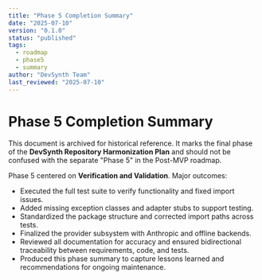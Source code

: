 ```yaml
---
title: "Phase 5 Completion Summary"
date: "2025-07-10"
version: "0.1.0"
status: "published"
tags:
  - roadmap
  - phase5
  - summary
author: "DevSynth Team"
last_reviewed: "2025-07-10"
---
```


# Phase 5 Completion Summary
This document is archived for historical reference. It marks the final
phase of the **DevSynth Repository Harmonization Plan** and should not be
confused with the separate "Phase 5" in the Post-MVP roadmap.

Phase 5 centered on **Verification and Validation**. Major outcomes:

- Executed the full test suite to verify functionality and fixed import issues.
- Added missing exception classes and adapter stubs to support testing.
- Standardized the package structure and corrected import paths across tests.
- Finalized the provider subsystem with Anthropic and offline backends.
- Reviewed all documentation for accuracy and ensured bidirectional traceability between requirements, code, and tests.
- Produced this phase summary to capture lessons learned and recommendations for ongoing maintenance.
